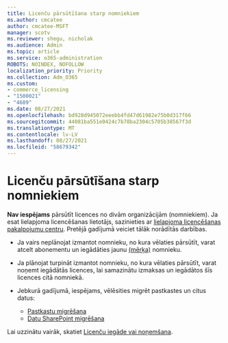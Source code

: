 ```yaml
---
title: Licenču pārsūtīšana starp nomniekiem
ms.author: cmcatee
author: cmcatee-MSFT
manager: scotv
ms.reviewer: shegu, nicholak
ms.audience: Admin
ms.topic: article
ms.service: o365-administration
ROBOTS: NOINDEX, NOFOLLOW
localization_priority: Priority
ms.collection: Adm_O365
ms.custom:
- commerce_licensing
- "1500021"
- "4689"
ms.date: 08/27/2021
ms.openlocfilehash: bd928d945072eeebb4fd47d61982e75b0d317f66
ms.sourcegitcommit: 44081ba551e0424c7b78ba2304c5705b38567f3d
ms.translationtype: MT
ms.contentlocale: lv-LV
ms.lasthandoff: 08/27/2021
ms.locfileid: "58679342"
---
```

# <a name="transfer-licenses-between-tenants"></a>Licenču pārsūtīšana starp nomniekiem

**Nav iespējams** pārsūtīt licences no divām organizācijām (nomniekiem). Ja esat lielapjoma licencēšanas lietotājs, sazinieties ar [lielapjoma licencēšanas pakalpojumu centru](https://support.microsoft.com/help/4471406/how-to-contact-the-microsoft-volume-licensing-service-center). Pretējā gadījumā veiciet tālāk norādītās darbības.

- Ja vairs neplānojat izmantot nomnieku, no kura vēlaties pārsūtīt, [](https://admin.microsoft.com/Adminportal/Home?source=applauncher#/subscriptions) varat atcelt abonementu un iegādāties jaunu [(mērķa)](https://www.microsoft.com/microsoft-365/business/compare-all-microsoft-365-business-products?rtc=2&activetab=tab:primaryr2) nomnieku.
- Ja plānojat turpināt izmantot nomnieku, no kura vēlaties pārsūtīt, varat [](https://docs.microsoft.com/microsoft-365/commerce/licenses/buy-licenses#buy-or-remove-licenses-for-your-business-subscription) noņemt iegādātās licences, lai samazinātu izmaksas un iegādātos šīs licences citā nomniekā.
- Jebkurā gadījumā, iespējams, vēlēsities migrēt pastkastes un citus datus:

    - [Pastkastu migrēšana](https://docs.microsoft.com/Exchange/mailbox-migration/migrate-mailboxes-across-tenants)
    - [Datu SharePoint migrēšana](https://aka.ms/modernSpoAdminCenter/CloudContentMigrations)

Lai uzzinātu vairāk, skatiet [Licenču iegāde vai noņemšana](https://docs.microsoft.com/microsoft-365/commerce/licenses/buy-licenses).